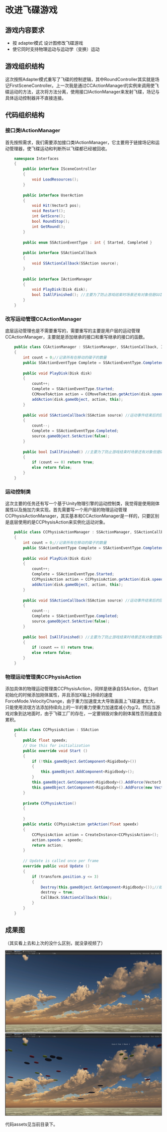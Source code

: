 # 改进飞碟游戏

## 游戏内容要求

- 按 adapter模式 设计图修改飞碟游戏
- 使它同时支持物理运动与运动学（变换）运动

## 游戏组织结构

这次按照Adapter模式重写了飞碟的控制逻辑，其中RoundController其实就是场记FirstSceneController。上一次我是通过CCActionManager的实例来调用使飞碟运动的方法，这次将方法分离，使用接口IActionManager来发射飞碟，场记与具体运动控制器并不直接连接。

## 代码组织结构

### 接口类IActionManager

首先按照需求，我们需要添加接口类IActionManager，它主要用于链接场记和运动管理器，使飞碟运动和判断所以飞碟都已经被回收。

```c#
    namespace Interfaces
    {
        public interface ISceneController
        {
            void LoadResources();
        }

        public interface UserAction
        {
            void Hit(Vector3 pos);
            void Restart();
            int GetScore();
            bool RoundStop();
            int GetRound();
        }

        public enum SSActionEventType : int { Started, Completed }

        public interface SSActionCallback
        {
            void SSActionCallback(SSAction source);
        }

        public interface IActionManager
        {
            void PlayDisk(Disk disk);
            bool IsAllFinished(); //主要为了防止游戏结束时场景还有对象但是GUI按钮已经加载出来
        }
    }
```

### 改写运动管理CCActionManager

底层运动管理也是不需要重写的，需要重写的主要是用户层的运动管理CCActionManager，主要就是添加继承的接口和重写继承的接口的函数。

```c#
    public class CCActionManager : SSActionManager, SSActionCallback, IActionManager
    {
        int count = 0;//记录所有在移动的碟子的数量
        public SSActionEventType Complete = SSActionEventType.Completed;

        public void PlayDisk(Disk disk)
        {
            count++;
            Complete = SSActionEventType.Started;
            CCMoveToAction action = CCMoveToAction.getAction(disk.speed);
            addAction(disk.gameObject, action, this);
        }

        public void SSActionCallback(SSAction source) //运动事件结束后的回调函数
        {
            count--;
            Complete = SSActionEventType.Completed;
            source.gameObject.SetActive(false);
        }

        public bool IsAllFinished() //主要为了防止游戏结束时场景还有对象但是GUI按钮已经加载出来
        {
            if (count == 0) return true;
            else return false;
        }
    }
```

### 运动控制类

这次主要的任务还有写一个基于Unity物理引擎的运动控制类，我觉得是使用刚体属性以及施加力来实现。首先需要写一个用户层的物理运动管理CCPhysisActionManager，其实基本和CCActionManager是一样的，只要区别是底层使用的是CCPhysisAction来实例化运动对象。

```c#
    public class CCPhysisActionManager : SSActionManager, SSActionCallback, IActionManager
    {
        int count = 0;//记录所有在移动的碟子的数量
        public SSActionEventType Complete = SSActionEventType.Completed;

        public void PlayDisk(Disk disk)
        {
            count++;
            Complete = SSActionEventType.Started;
            CCPhysisAction action = CCPhysisAction.getAction(disk.speed); //实例化为物理运动对象
            addAction(disk.gameObject, action, this);
        }

        public void SSActionCallback(SSAction source) //运动事件结束后的回调函数
        {
            count--;
            Complete = SSActionEventType.Completed;
            source.gameObject.SetActive(false);
        }

        public bool IsAllFinished() //主要为了防止游戏结束时场景还有对象但是GUI按钮已经加载出来
        {
            if (count == 0) return true;
            else return false;
        }
    }
```

### 物理运动管理类CCPhysisAction

添加具体的物理运动管理类CCPhysisAction，同样是继承自SSAction，在Start初始化的时候添加刚体属性，并且添加X轴上持续的速度ForceMode.VelocityChange，由于重力加速度太大导致画面上飞碟速度太大，只能使用流氓方法添加持续向上的一半的重力使重力加速度减小为g/2。然后当游戏对象到达地面时，由于飞碟工厂的存在，一定要销毁对象的刚体属性否则速度会累积。

```c#
    public class CCPhysisAction : SSAction
    {
        public float speedx;
        // Use this for initialization
        public override void Start ()
        {
            if (!this.gameObject.GetComponent<Rigidbody>())
            {
                this.gameObject.AddComponent<Rigidbody>();
            }
            this.gameObject.GetComponent<Rigidbody>().AddForce(Vector3.up * 9.8f * 0.6f, ForceMode.Acceleration);
            this.gameObject.GetComponent<Rigidbody>().AddForce(new Vector3(speedx, 0, 0), ForceMode.VelocityChange);
        }

        private CCPhysisAction()
        {
            
        }
        public static CCPhysisAction getAction(float speedx)
        {
            CCPhysisAction action = CreateInstance<CCPhysisAction>();
            action.speedx = speedx;
            return action;
        }

        // Update is called once per frame
        override public void Update ()
        {
            if (transform.position.y <= 3)
            {
                Destroy(this.gameObject.GetComponent<Rigidbody>());//如果不移除刚体属性会导致前面添加的速度属性累积。
                destroy = true;
                CallBack.SSActionCallback(this);
            }
        }
    }
```

## 成果图

（其实看上去和上次的没什么区别，就没录视频了）

![1](img/1.png)
![2](img/2.png)

代码assets见当前目录下。